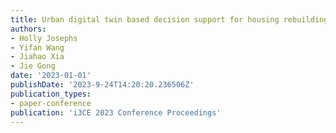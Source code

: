 ```yaml
---
title: Urban digital twin based decision support for housing rebuilding choices in catastrophically flooded communities
authors:
- Holly Josephs
- Yifan Wang
- Jiahao Xia
- Jie Gong
date: '2023-01-01'
publishDate: '2023-9-24T14:20:20.236506Z'
publication_types:
- paper-conference
publication: 'i3CE 2023 Conference Proceedings'
---
```

